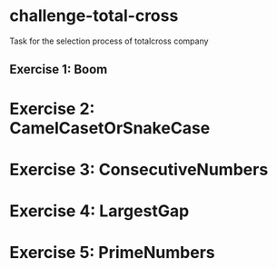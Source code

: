 # challenge-total-cross
Task for the selection process of totalcross company

## Exercise 1: Boom

# Exercise 2: CamelCasetOrSnakeCase

# Exercise 3: ConsecutiveNumbers

# Exercise 4: LargestGap

# Exercise 5: PrimeNumbers
